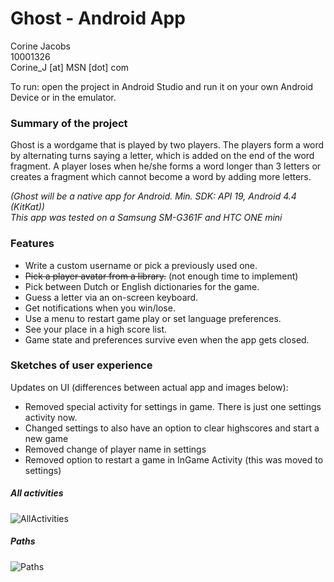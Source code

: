 # Ghost - Android App

Corine Jacobs   
10001326   
Corine_J [at] MSN [dot] com   

To run: open the project in Android Studio and run it on your own Android Device or in the emulator.  

### Summary of the project
Ghost is a wordgame that is played by two players. The players form a word by alternating turns saying a letter, which is added on the end of the word fragment. A player loses when he/she forms a word longer than 3 letters or creates a fragment which cannot become a word by adding more letters.
   
*(Ghost will be a native app for Android. Min. SDK: API 19, Android 4.4 (KitKat))*  
*This app was tested on a Samsung SM-G361F and HTC ONE mini*

### Features
- Write a custom username or pick a previously used one.  
- ~~Pick a player avatar from a library.~~ (not enough time to implement)  
- Pick between Dutch or English dictionaries for the game.
- Guess a letter via an on-screen keyboard.
- Get notifications when you win/lose.
- Use a menu to restart game play or set language preferences.
- See your place in a high score list.
- Game state and preferences survive even when the app gets closed.

### Sketches of user experience

Updates on UI (differences between actual app and images below):  
- Removed special activity for settings in game. There is just one settings activity now.
- Changed settings to also have an option to clear highscores and start a new game
- Removed change of player name in settings 
- Removed option to restart a game in InGame Activity (this was moved to settings)

##### All activities  
![AllActivities](/doc/AllActivities.jpg)
##### Paths  
![Paths](/doc/Paths.jpg)
